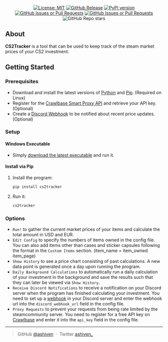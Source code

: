<div align="center">

[![License: MIT](https://img.shields.io/badge/License-MIT-yellow.svg)](https://opensource.org/licenses/MIT)
[![GitHub Release](https://img.shields.io/github/v/release/ashiven/cs2tracker)](https://github.com/ashiven/cs2tracker/releases)
[![PyPI version](https://badge.fury.io/py/cs2tracker.svg)](https://badge.fury.io/py/cs2tracker)
[![GitHub Issues or Pull Requests](https://img.shields.io/github/issues/ashiven/cs2tracker)](https://github.com/ashiven/cs2tracker/issues)
[![GitHub Issues or Pull Requests](https://img.shields.io/github/issues-pr/ashiven/cs2tracker)](https://github.com/ashiven/cs2tracker/pulls)
![GitHub Repo stars](https://img.shields.io/github/stars/ashiven/cs2tracker)

</div>

## About

**CS2Tracker** is a tool that can be used to keep track of the steam market prices of your CS2 investment.

## Getting Started

### Prerequisites

- Download and install the latest versions of [Python](https://www.python.org/downloads/) and [Pip](https://pypi.org/project/pip/). (Required on Linux)
- Register for the [Crawlbase Smart Proxy API](https://crawlbase.com/) and retrieve your API key. (Optional)
- Create a [Discord Webhook](https://support.discord.com/hc/en-us/articles/228383668-Intro-to-Webhooks) to be notified about recent price updates. (Optional)

### Setup

#### Windows Executable

- Simply [download the latest executable](https://github.com/ashiven/cs2tracker/releases/latest/download/cs2tracker-windows.zip) and run it.

#### Install via Pip

1. Install the program:

   ```bash
   pip install cs2tracker
   ```

2. Run it:

   ```bash
   cs2tracker
   ```

### Options

- `Run!` to gather the current market prices of your items and calculate the total amount in USD and EUR.
- `Edit Config` to specify the numbers of items owned in the config file. You can also add items other than cases and sticker capsules following the format in the `Custom Items` section. (item_name = item_owned item_page)
- `Show History` to see a price chart consisting of past calculations. A new data point is generated once a day upon running the program.
- `Daily Background Calculations` to automatically run a daily calculation of your investment in the background and save the results such that they can later be viewed via `Show History`.
- `Receive Discord Notifications` to receive a notification on your Discord server when the program has finished calculating your investment. You need to set up a [webhook](https://support.discord.com/hc/en-us/articles/228383668-Intro-to-Webhooks) in your Discord server and enter the webhook url into the `discord_webhook_url` field in the config file.
- `Proxy Requests` to prevent your requests from being rate limited by the steamcommunity server. You need to register for a free API key on [Crawlbase](crawlbase.com) and enter it into the `api_key` field in the config file.

---

> GitHub [@ashiven](https://github.com/Ashiven) &nbsp;&middot;&nbsp;
> Twitter [ashiven\_](https://twitter.com/ashiven_)
